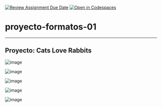 [![Review Assignment Due Date](https://classroom.github.com/assets/deadline-readme-button-24ddc0f5d75046c5622901739e7c5dd533143b0c8e959d652212380cedb1ea36.svg)](https://classroom.github.com/a/wfZ8MWM2)
[![Open in Codespaces](https://classroom.github.com/assets/launch-codespace-7f7980b617ed060a017424585567c406b6ee15c891e84e1186181d67ecf80aa0.svg)](https://classroom.github.com/open-in-codespaces?assignment_repo_id=14790371)
# proyecto-formatos-01
---
## Proyecto: Cats Love Rabbits
![image](https://github.com/UPT-FAING-EPIS/proyecto-si888-2024-i-u1-final-grupo_rivera_valverde/assets/90206909/a65a498c-0a71-4df8-86eb-73cc73ebbac1)

![image](https://github.com/UPT-FAING-EPIS/proyecto-si888-2024-i-u1-final-grupo_rivera_valverde/assets/90206909/c6221d16-ab73-4035-8bb2-8fb0f02f382a)

![image](https://github.com/UPT-FAING-EPIS/proyecto-si888-2024-i-u1-final-grupo_rivera_valverde/assets/90206909/3a700d30-24ec-4781-b881-47d5ccf260da)

![image](https://github.com/UPT-FAING-EPIS/proyecto-si888-2024-i-u1-final-grupo_rivera_valverde/assets/90206909/1c867eef-fa31-48a3-9c08-9da8f89204bc)

![image](https://github.com/UPT-FAING-EPIS/proyecto-si888-2024-i-u1-final-grupo_rivera_valverde/assets/90206909/e1b4bc91-2267-45a0-9313-e7a5c40a848d)



